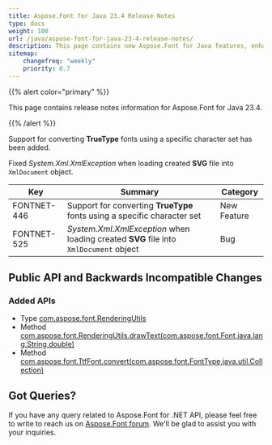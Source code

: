 ```yaml
---
title: Aspose.Font for Java 23.4 Release Notes
type: docs
weight: 100
url: /java/aspose-font-for-java-23-4-release-notes/
description: This page contains new Aspose.Font for Java features, enhancement, and bug fixes in 2022, version 23.4. 
sitemap:
    changefreq: "weekly"
    priority: 0.7
---
```


{{% alert color="primary" %}} 

This page contains release notes information for Aspose.Font for Java 23.4.

{{% /alert %}} 

Support for converting **TrueType** fonts using a specific character set has been added.

Fixed *System.Xml.XmlException* when loading created **SVG** file into `XmlDocument` object.

| Key | Summary | Category |
|---|---|---|
| FONTNET-446 | Support for converting **TrueType** fonts using a specific character set | New Feature |
| FONTNET-525 | *System.Xml.XmlException* when loading created **SVG** file into `XmlDocument` object  | Bug |

## Public API and Backwards Incompatible Changes

### Added APIs
* Type [com.aspose.font.RenderingUtils](https://reference.aspose.com/font/java/com.aspose.font/renderingutils/)
* Method [com.aspose.font.RenderingUtils.drawText(com.aspose.font.Font,java.lang.String,double)](https://reference.aspose.com/font/java/com.aspose.font/renderingutils/#drawText-com.aspose.font.Font-java.lang.String-double-)
* Method [com.aspose.font.TtfFont.convert(com.aspose.font.FontType,java.util.Collection)](https://reference.aspose.com/font/java/com.aspose.font/ttffont/#convert-com.aspose.font.FontType-java.util.Collection-)
## Got Queries?
If you have any query related to Aspose.Font for .NET API, please feel free to write to reach us on [Aspose.Font forum](https://forum.aspose.com/c/font/). We'll be glad to assist you with your inquiries.
